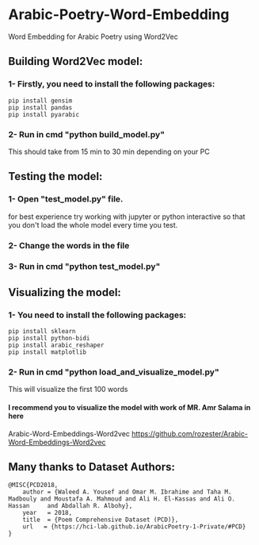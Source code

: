 # Arabic-Poetry-Word-Embedding
Word Embedding for Arabic Poetry using Word2Vec

## Building Word2Vec model:
### 1- Firstly, you need to install the following packages:
    pip install gensim
    pip install pandas
    pip install pyarabic

### 2- Run in cmd "python build_model.py"
This should take from 15 min to 30 min depending on your PC



## Testing the model:
### 1- Open "test_model.py" file.
for best experience try working with jupyter or python interactive so that you don't load the whole model every time you test.

### 2- Change the words in the file

### 3- Run in cmd "python test_model.py"



## Visualizing the model:
### 1- You need to install the following packages:
    pip install sklearn
    pip install python-bidi
    pip install arabic_reshaper
    pip install matplotlib

### 2- Run in cmd "python load_and_visualize_model.py" 
This will visualize the first 100 words

#### I recommend you to visualize the model with work of MR. Amr Salama in here
Arabic-Word-Embeddings-Word2vec
https://github.com/rozester/Arabic-Word-Embeddings-Word2vec




## Many thanks to Dataset Authors:

    @MISC{PCD2018,
        author = {Waleed A. Yousef and Omar M. Ibrahime and Taha M. Madbouly and Moustafa A. Mahmoud and Ali H. El-Kassas and Ali O.     Hassan     and Abdallah R. Albohy},
        year   = 2018,
        title  = {Poem Comprehensive Dataset (PCD)},
        url   = {https://hci-lab.github.io/ArabicPoetry-1-Private/#PCD}
    }
